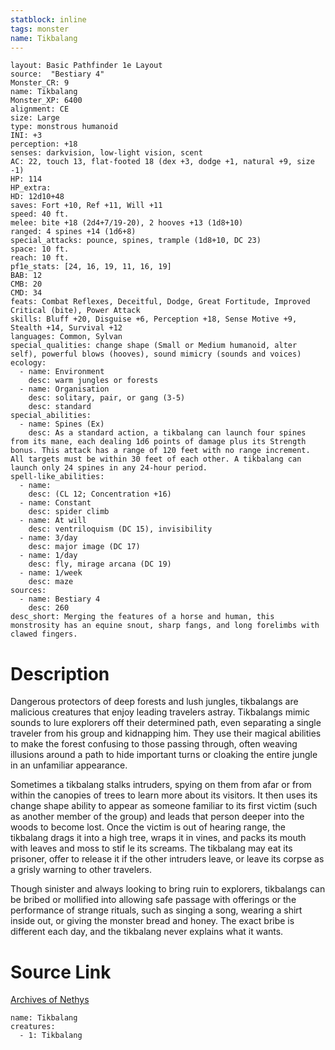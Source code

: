 ```yaml
---
statblock: inline
tags: monster
name: Tikbalang
---
```

```statblock
layout: Basic Pathfinder 1e Layout
source:  "Bestiary 4"
Monster_CR: 9
name: Tikbalang
Monster_XP: 6400
alignment: CE
size: Large
type: monstrous humanoid
INI: +3
perception: +18
senses: darkvision, low-light vision, scent
AC: 22, touch 13, flat-footed 18 (dex +3, dodge +1, natural +9, size -1)
HP: 114
HP_extra: 
HD: 12d10+48
saves: Fort +10, Ref +11, Will +11
speed: 40 ft.
melee: bite +18 (2d4+7/19-20), 2 hooves +13 (1d8+10)
ranged: 4 spines +14 (1d6+8)
special_attacks: pounce, spines, trample (1d8+10, DC 23)
space: 10 ft.
reach: 10 ft.
pf1e_stats: [24, 16, 19, 11, 16, 19]
BAB: 12
CMB: 20
CMD: 34
feats: Combat Reflexes, Deceitful, Dodge, Great Fortitude, Improved Critical (bite), Power Attack
skills: Bluff +20, Disguise +6, Perception +18, Sense Motive +9, Stealth +14, Survival +12
languages: Common, Sylvan
special_qualities: change shape (Small or Medium humanoid, alter self), powerful blows (hooves), sound mimicry (sounds and voices)
ecology:
  - name: Environment
    desc: warm jungles or forests
  - name: Organisation
    desc: solitary, pair, or gang (3-5)
    desc: standard
special_abilities:
  - name: Spines (Ex)
    desc: As a standard action, a tikbalang can launch four spines from its mane, each dealing 1d6 points of damage plus its Strength bonus. This attack has a range of 120 feet with no range increment. All targets must be within 30 feet of each other. A tikbalang can launch only 24 spines in any 24-hour period.
spell-like_abilities:
  - name:
    desc: (CL 12; Concentration +16)
  - name: Constant
    desc: spider climb
  - name: At will
    desc: ventriloquism (DC 15), invisibility
  - name: 3/day
    desc: major image (DC 17)
  - name: 1/day
    desc: fly, mirage arcana (DC 19)
  - name: 1/week
    desc: maze
sources:
  - name: Bestiary 4
    desc: 260
desc_short: Merging the features of a horse and human, this monstrosity has an equine snout, sharp fangs, and long forelimbs with clawed fingers.
```
# Description
Dangerous protectors of deep forests and lush jungles, tikbalangs are malicious creatures that enjoy leading travelers astray. Tikbalangs mimic sounds to lure explorers off their determined path, even separating a single traveler from his group and kidnapping him. They use their magical abilities to make the forest confusing to those passing through, often weaving illusions around a path to hide important turns or cloaking the entire jungle in an unfamiliar appearance.

Sometimes a tikbalang stalks intruders, spying on them from afar or from within the canopies of trees to learn more about its visitors. It then uses its change shape ability to appear as someone familiar to its first victim (such as another member of the group) and leads that person deeper into the woods to become lost. Once the victim is out of hearing range, the tikbalang drags it into a high tree, wraps it in vines, and packs its mouth with leaves and moss to stif le its screams. The tikbalang may eat its prisoner, offer to release it if the other intruders leave, or leave its corpse as a grisly warning to other travelers.

Though sinister and always looking to bring ruin to explorers, tikbalangs can be bribed or mollified into allowing safe passage with offerings or the performance of strange rituals, such as singing a song, wearing a shirt inside out, or giving the monster bread and honey. The exact bribe is different each day, and the tikbalang never explains what it wants.
# Source Link
[Archives of Nethys](https://aonprd.com/MonsterDisplay.aspx?ItemName=Tikbalang)
```encounter-table
name: Tikbalang
creatures:
  - 1: Tikbalang
```

